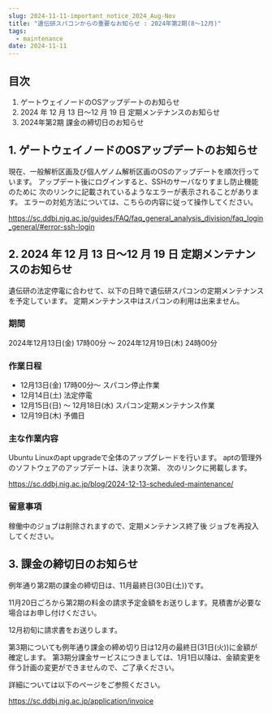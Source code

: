 ```yaml
---
slug: 2024-11-11-important_notice_2024_Aug-Nov
title: "遺伝研スパコンからの重要なお知らせ : 2024年第2期(8～12月)"
tags:
  - maintenance
date: 2024-11-11
---
```




## 目次

1. ゲートウェイノードのOSアップデートのお知らせ
2. 2024 年 12 月 13 日～12 月 19 日 定期メンテナンスのお知らせ
3. 2024年第2期 課金の締切日のお知らせ


<!-- truncate -->


## 1. ゲートウェイノードのOSアップデートのお知らせ

現在、一般解析区画及び個人ゲノム解析区画のOSのアップデートを順次行っています。
アップデート後にログインすると、SSHのサーバなりすまし防止機能のために
次のリンクに記載されているようなエラーが表示されることがあります。
エラーの対処方法については、こちらの内容に従って操作してください。

https://sc.ddbj.nig.ac.jp/guides/FAQ/faq_general_analysis_division/faq_login_general/#error-ssh-login


## 2. 2024 年 12 月 13 日～12 月 19 日 定期メンテナンスのお知らせ

遺伝研の法定停電に合わせて、以下の日時で遺伝研スパコンの定期メンテナンスを予定しています。
定期メンテナンス中はスパコンの利用は出来ません。

### 期間

2024年12月13日(金) 17時00分 ～ 2024年12月19日(木) 24時00分

### 作業日程
- 12月13日(金) 17時00分～ スパコン停止作業
- 12月14日(土) 法定停電
- 12月15日(日) ～ 12月18日(水)  スパコン定期メンテナンス作業
- 12月19日(木)  予備日

### 主な作業内容
  
Ubuntu Linuxのapt upgradeで全体のアップグレードを行います。
aptの管理外のソフトウェアのアップデートは、決まり次第、 次のリンクに掲載します。

https://sc.ddbj.nig.ac.jp/blog/2024-12-13-scheduled-maintenance/

### 留意事項
  
稼働中のジョブは削除されますので、定期メンテナンス終了後
ジョブを再投入してください。


## 3. 課金の締切日のお知らせ

例年通り第2期の課金の締切日は、11月最終日(30日(土))です。

11月20日ごろから第2期の料金の請求予定金額をお送りします。見積書が必要な場合はお申し付けください。

12月初旬に請求書をお送りします。

第3期についても例年通り課金の締め切り日は12月の最終日(31日(火))に金額が確定します。
第3期分課金サービスにつきましては、1月1日以降は、金額変更を伴う計画の変更ができませんので、ご了承ください。

詳細については以下のページをご参照ください。

https://sc.ddbj.nig.ac.jp/application/invoice
